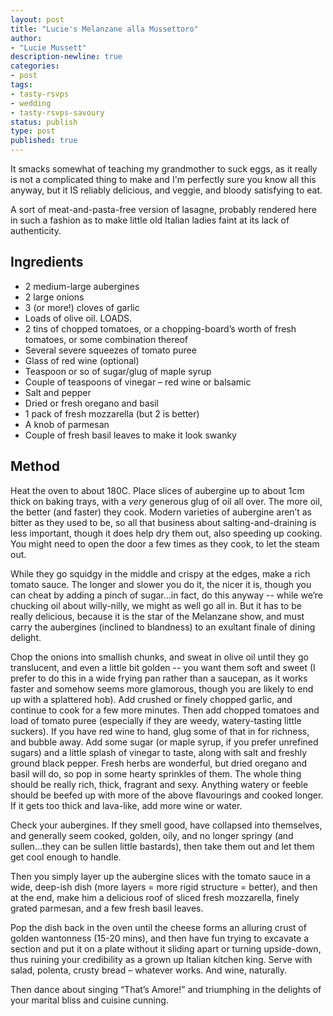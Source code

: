 ```yaml
---
layout: post
title: "Lucie's Melanzane alla Mussettoro"
author:
- "Lucie Mussett"
description-newline: true
categories:
- post
tags:
- tasty-rsvps
- wedding
- tasty-rsvps-savoury
status: publish
type: post
published: true
---
```


It smacks somewhat of teaching my grandmother to suck eggs, as it really is not a complicated thing to make and I'm perfectly sure you know all this anyway, but it IS reliably delicious, and veggie, and bloody satisfying to eat.

A sort of meat-and-pasta-free version of lasagne, probably rendered here in such a fashion as to make little old Italian ladies faint at its lack of authenticity.

## Ingredients

* 2 medium-large aubergines
* 2 large onions
* 3 (or more!) cloves of garlic
* Loads of olive oil. LOADS.
* 2 tins of chopped tomatoes, or a chopping-board’s worth of fresh tomatoes, or some combination thereof
* Several severe squeezes of tomato puree
* Glass of red wine (optional)
* Teaspoon or so of sugar/glug of maple syrup
* Couple of teaspoons of vinegar – red wine or balsamic
* Salt and pepper
* Dried or fresh oregano and basil
* 1 pack of fresh mozzarella (but 2 is better)
* A knob of parmesan
* Couple of fresh basil leaves to make it look swanky

## Method

Heat the oven to about 180C. Place slices of aubergine up to about 1cm thick on baking trays, with a *very* generous glug of oil all over. The more oil, the better (and faster) they cook. Modern varieties of aubergine aren’t as bitter as they used to be, so all that business about salting-and-draining  is less important, though it does help dry them out, also speeding up cooking. You might need to open the door a few times as they cook, to let the steam out.

While they go squidgy in the middle and crispy at the edges, make a rich tomato sauce. The longer and slower you do it, the nicer it is, though you can cheat by adding a pinch of sugar…in fact, do this anyway -- while we’re chucking oil about willy-nilly, we might as well go all in. But it has to be really delicious, because it is the star of the Melanzane show, and must carry the aubergines (inclined to blandness) to an exultant finale of dining delight.

Chop the onions into smallish chunks, and sweat in olive oil until they go translucent, and even a little bit golden -- you want them soft and sweet (I prefer to do this in a wide frying pan rather than a saucepan, as it works faster and somehow seems more glamorous, though you are likely to end up with a splattered hob). Add crushed or finely chopped garlic, and continue to cook for a few more minutes. Then add chopped tomatoes and load of tomato puree (especially if they are weedy, watery-tasting little suckers). If you have red wine to hand, glug some of that in for richness, and bubble away. Add some sugar (or maple syrup, if you prefer unrefined sugars) and a little splash of vinegar to taste, along with salt and freshly ground black pepper. Fresh herbs are wonderful, but dried oregano and basil will do, so pop in some hearty sprinkles of them. The whole thing should be really rich, thick, fragrant and sexy. Anything watery or feeble should be beefed up with more of the above flavourings and cooked longer. If it gets too thick and lava-like, add more wine or water.

Check your aubergines. If they smell good, have collapsed into themselves, and generally seem cooked, golden, oily, and no longer springy (and sullen…they can be sullen little bastards), then take them out and let them get cool enough to handle.

Then you simply layer up the aubergine slices with the tomato sauce in a wide, deep-ish dish (more layers = more rigid structure = better), and then at the end, make him a delicious roof of sliced fresh mozzarella, finely grated parmesan, and a few fresh basil leaves.

Pop the dish back in the oven until the cheese forms an alluring crust of golden wantonness (15-20 mins), and then have fun trying to excavate a section and put it on a plate without it sliding apart or turning upside-down, thus ruining your credibility as a grown up Italian kitchen king.  Serve with salad, polenta, crusty bread – whatever works. And wine, naturally.

Then dance about singing “That’s Amore!” and triumphing in the delights of your marital bliss and cuisine cunning.
